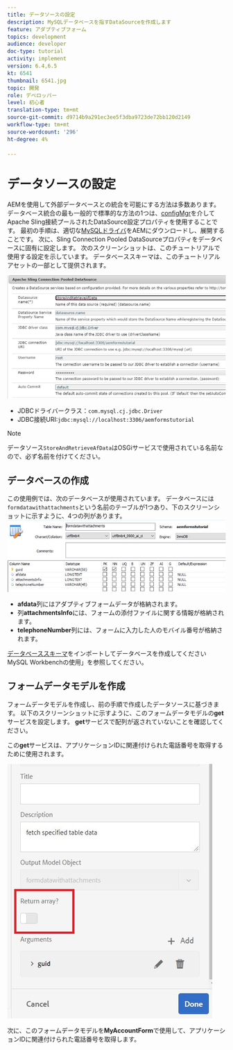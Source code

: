 ```yaml
---
title: データソースの設定
description: MySQLデータベースを指すDataSourceを作成します
feature: アダプティブフォーム
topics: development
audience: developer
doc-type: tutorial
activity: implement
version: 6.4,6.5
kt: 6541
thumbnail: 6541.jpg
topic: 開発
role: デベロッパー
level: 初心者
translation-type: tm+mt
source-git-commit: d9714b9a291ec3ee5f3dba9723de72bb120d2149
workflow-type: tm+mt
source-wordcount: '296'
ht-degree: 4%

---
```



# データソースの設定

AEMを使用して外部データベースとの統合を可能にする方法は多数あります。 データベース統合の最も一般的で標準的な方法の1つは、[configMgr](http://localhost:4502/system/console/configMgr)を介してApache Sling接続プールされたDataSource設定プロパティを使用することです。
最初の手順は、適切な[MySQLドライバ](https://mvnrepository.com/artifact/mysql/mysql-connector-java)をAEMにダウンロードし、展開することです。
次に、Sling Connection Pooled DataSourceプロパティをデータベースに固有に設定します。 次のスクリーンショットは、このチュートリアルで使用する設定を示しています。 データベーススキーマは、このチュートリアルアセットの一部として提供されます。

![データソース](assets/data-source.JPG)


* JDBCドライバークラス：`com.mysql.cj.jdbc.Driver`
* JDBC接続URI:`jdbc:mysql://localhost:3306/aemformstutorial`

>[!NOTE]
>データソース`StoreAndRetrieveAfData`はOSGiサービスで使用されている名前なので、必ず名前を付けてください。


## データベースの作成


この使用例では、次のデータベースが使用されています。 データベースには`formdatawithattachments`という名前のテーブルが1つあり、下のスクリーンショットに示すように、4つの列があります。
![データベース](assets/table-schema.JPG)

* **afdata**&#x200B;列にはアダプティブフォームデータが格納されます。
* 列&#x200B;**attachmentsInfo**&#x200B;には、フォームの添付ファイルに関する情報が格納されます。
* **telephoneNumber**&#x200B;列には、フォームに入力した人のモバイル番号が格納されます。

[データベーススキーマ](assets/data-base-schema.sql)をインポートしてデータベースを作成してください
MySQL Workbenchの使用」を参照してください。

## フォームデータモデルを作成

フォームデータモデルを作成し、前の手順で作成したデータソースに基づきます。
以下のスクリーンショットに示すように、このフォームデータモデルの**get**サービスを設定します。
**get**&#x200B;サービスで配列が返されていないことを確認してください。

この&#x200B;**get**&#x200B;サービスは、アプリケーションIDに関連付けられた電話番号を取得するために使用されます。

![get-service](assets/get-service.JPG)

次に、このフォームデータモデルを&#x200B;**MyAccountForm**&#x200B;で使用して、アプリケーションIDに関連付けられた電話番号を取得します。
